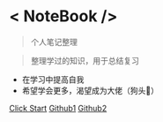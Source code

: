 # < NoteBook />

> 个人笔记整理

> 整理学过的知识，用于总结复习

* 在学习中提高自我
* 希望学会更多，渴望成为大佬（狗头👀）

[Click Start](README.md)
[Github1](https://github.com/Rookier1)
[Github2](https://github.com/Hlacer)
